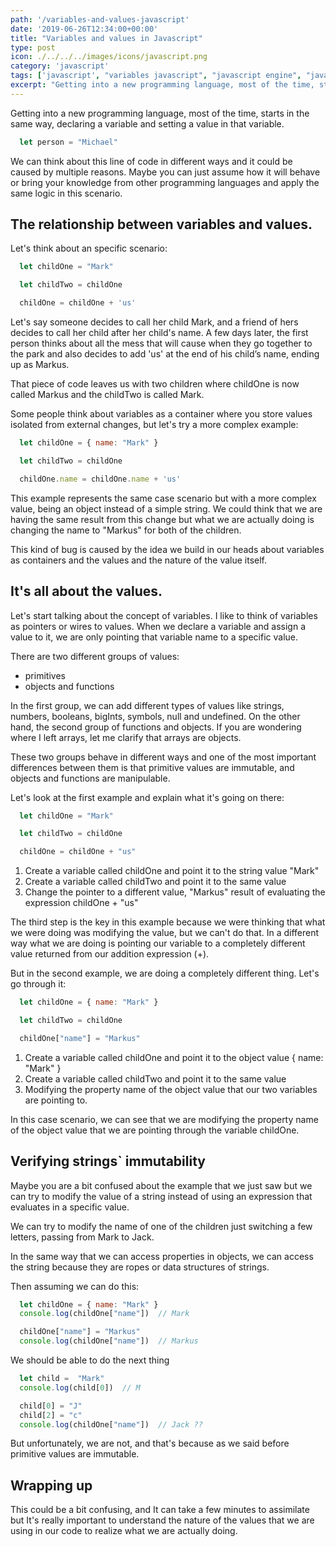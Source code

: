 ```yaml
---
path: '/variables-and-values-javascript'
date: '2019-06-26T12:34:00+00:00'
title: "Variables and values in Javascript"
type: post
icon: ./../../../images/icons/javascript.png
category: 'javascript'
tags: ['javascript', "variables javascript", "javascript engine", "javascript values"]
excerpt: "Getting into a new programming language, most of the time, starts in the same way, declaring a variable and setting a value in that variable and it's really important to know how they work together."
---
```


Getting into a new programming language, most of the time, starts in the same way, declaring a variable and setting a value in that variable. 

```javascript
  let person = "Michael" 
```

We can think about this line of code in different ways and it could be caused by multiple reasons. Maybe you can just assume how it will behave or bring your knowledge from other programming languages and apply the same logic in this scenario.

## The relationship between variables and values.

Let's think about an specific scenario:

```javascript
  let childOne = "Mark"

  let childTwo = childOne

  childOne = childOne + 'us' 
```

Let's say someone decides to call her child Mark, and a friend of hers decides to call her child after her child's name. A few days later, the first person thinks about all the mess that will cause when they go together to the park and also decides to add 'us' at the end of his child’s name, ending up as Markus.

That piece of code leaves us with two children where childOne is now called Markus and the childTwo is called Mark. 

Some people think about variables as a container where you store values isolated from external changes, but let's try a more complex example:

```javascript
  let childOne = { name: "Mark" }

  let childTwo = childOne

  childOne.name = childOne.name + 'us'
```

This example represents the same case scenario but with a more complex value, being an object instead of a simple string. We could think that we are having the same result from this change but what we are actually doing is changing the name to "Markus" for both of the children.

This kind of bug is caused by the idea we build in our heads about variables as containers and the values and the nature of the value itself. 

## It's all about the values.

Let's start talking about the concept of variables. I like to think of variables as pointers or wires to values. When we declare a variable and assign a value to it, we are only pointing that variable name to a specific value.

There are two different groups of values:

* primitives
* objects and functions

In the first group, we can add different types of values like strings, numbers, booleans, bigInts, symbols, null and undefined. On the other hand, the second group of functions and objects. If you are wondering where I left arrays, let me clarify that arrays are objects.

These two groups behave in different ways and one of the most important differences between them is that primitive values are immutable, and objects and functions are manipulable.

Let's look at the first example and explain what it's going on there:

```javascript
  let childOne = "Mark"

  let childTwo = childOne

  childOne = childOne + "us" 
```

1. Create a variable called childOne and point it to the string value "Mark"
2. Create a variable called childTwo and point it to the same value
3. Change the pointer to a different value, "Markus" result of evaluating the expression childOne + "us"

The third step is the key in this example because we were thinking that what we were doing was modifying the value, but we can't do that. In a different way what we are doing is pointing our variable to a completely different value returned from our addition expression (+).


But in the second example, we are doing a completely different thing. Let's go through it: 

```javascript
  let childOne = { name: "Mark" }

  let childTwo = childOne

  childOne["name"] = "Markus"
```

1. Create a variable called childOne and point it to the object value { name: "Mark" }
2. Create a variable called childTwo and point it to the same value
3. Modifying the property name of the object value that our two variables are pointing to.

In this case scenario, we can see that we are modifying the property name of the object value that we are pointing through the variable childOne. 

## Verifying strings` immutability

Maybe you are a bit confused about the example that we just saw but we can try to modify the value of a string instead of using an expression that evaluates in a specific value.

We can try to modify the name of one of the children just switching a few letters, passing from Mark to Jack.

In the same way that we can access properties in objects, we can access the string because they are ropes or data structures of strings. 

Then assuming we can do this:

```javascript
  let childOne = { name: "Mark" }
  console.log(childOne["name"])  // Mark

  childOne["name"] = "Markus"
  console.log(childOne["name"])  // Markus
```

We should be able to do the next thing

```javascript
  let child =  "Mark"
  console.log(child[0])  // M

  child[0] = "J"
  child[2] = "c"
  console.log(childOne["name"])  // Jack ??
```

But unfortunately, we are not, and that's because as we said before primitive values are immutable.

## Wrapping up

This could be a bit confusing, and It can take a few minutes to assimilate but It's really important to understand the nature of the values that we are using in our code to realize what we are actually doing. 
